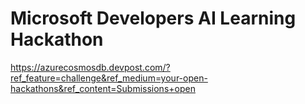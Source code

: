 # Microsoft Developers AI Learning Hackathon

<https://azurecosmosdb.devpost.com/?ref_feature=challenge&ref_medium=your-open-hackathons&ref_content=Submissions+open>
